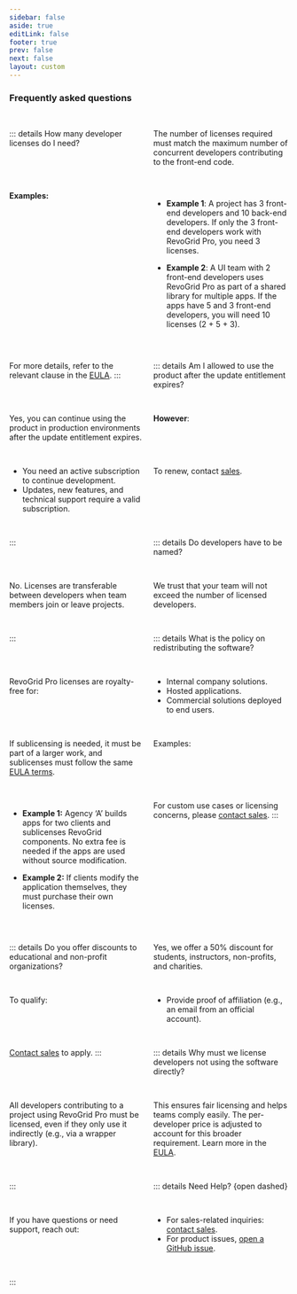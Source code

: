 ```yaml
---
sidebar: false
aside: true
editLink: false
footer: true
prev: false
next: false
layout: custom
---
```


<style lang="scss" scoped>
    .grid {
        display: grid;
        margin-top: 2rem;
        grid-template-columns: 1fr 1fr;
        gap: 1rem;
        details {
            margin: 0;
        }
    }

    details[dashed] {
        background-color: transparent;
        border: 1px dashed var(--vp-c-success-3);
    }
</style>

### Frequently asked questions


<div class="grid">

::: details How many developer licenses do I need?

The number of licenses required must match the maximum number of concurrent developers contributing to the front-end code.

**Examples:**

- **Example 1**: A project has 3 front-end developers and 10 back-end developers. If only the 3 front-end developers work with RevoGrid Pro, you need 3 licenses.

- **Example 2**: A UI team with 2 front-end developers uses RevoGrid Pro as part of a shared library for multiple apps. If the apps have 5 and 3 front-end developers, you will need 10 licenses (2 + 5 + 3).

For more details, refer to the relevant clause in the [EULA](./policies/license.md#_3-4-1-Required-quantity-of-licenses).
:::

::: details Am I allowed to use the product after the update entitlement expires?

Yes, you can continue using the product in production environments after the update entitlement expires.

**However**:
- You need an active subscription to continue development.
- Updates, new features, and technical support require a valid subscription.

To renew, contact [sales](mailto:contact@revolist.eu).

:::



::: details Do developers have to be named?

No. Licenses are transferable between developers when team members join or leave projects.

We trust that your team will not exceed the number of licensed developers.

:::


::: details What is the policy on redistributing the software?

RevoGrid Pro licenses are royalty-free for:
- Internal company solutions.
- Hosted applications.
- Commercial solutions deployed to end users.

If sublicensing is needed, it must be part of a larger work, and sublicenses must follow the same [EULA terms](./policies/license.md).

Examples:

- **Example 1:** Agency ‘A’ builds apps for two clients and sublicenses RevoGrid components. No extra fee is needed if the apps are used without source modification.

- **Example 2:** If clients modify the application themselves, they must purchase their own licenses.

For custom use cases or licensing concerns, please [contact sales](mailto:contact@revolist.eu).
:::

::: details Do you offer discounts to educational and non-profit organizations?

Yes, we offer a 50% discount for students, instructors, non-profits, and charities.

To qualify:
- Provide proof of affiliation (e.g., an email from an official account).

[Contact sales](mailto:contact@revolist.eu) to apply.
:::


::: details Why must we license developers not using the software directly?

All developers contributing to a project using RevoGrid Pro must be licensed, even if they only use it indirectly (e.g., via a wrapper library).

This ensures fair licensing and helps teams comply easily. The per-developer price is adjusted to account for this broader requirement.
Learn more in the [EULA](./policies/license.md).

:::



::: details Need Help? {open dashed}

If you have questions or need support, reach out:
- For sales-related inquiries: [contact sales](mailto:contact@revolist.eu).
- For product issues, [open a GitHub issue](https://github.com/revolist/revogrid/issues).

:::
</div>